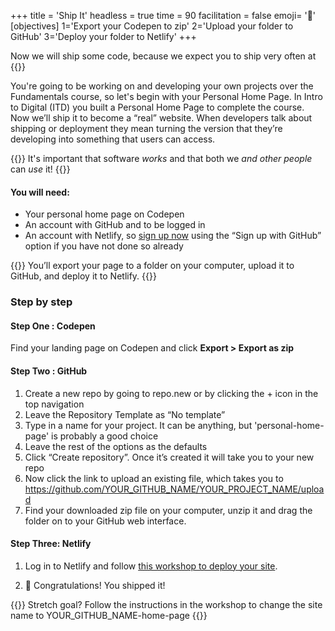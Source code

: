 +++
title = 'Ship It'
headless = true
time = 90
facilitation = false
emoji= '🧩'
[objectives]
1='Export your Codepen to zip'
2='Upload your folder to GitHub'
3='Deploy your folder to Netlify'
+++

Now we will ship some code, because we expect you to ship very often at {{<our-name>}}

You're going to be working on and developing your own projects over the Fundamentals course, so let's begin with your Personal Home Page. In Intro to Digital (ITD) you built a Personal Home Page to complete the course. Now we’ll ship it to become a “real” website. When developers talk about shipping or deployment they mean turning the version that they’re developing into something that users can access.

{{<note type="tip" title="Tip">}}
It's important that software _works_ and that both we _and other people_ can _use_ it!
{{</note>}}

#### You will need:

- Your personal home page on Codepen
- An account with GitHub and to be logged in
- An account with Netlify, so [sign up now](https://app.netlify.com/signup) using the “Sign up with GitHub” option if you have not done so already

{{<note type="activity" title=" Exercise">}}
You’ll export your page to a folder on your computer, upload it to GitHub, and deploy it to Netlify.
{{</note>}}

### Step by step

#### Step One : Codepen

Find your landing page on Codepen and click **Export > Export as zip**

#### Step Two : GitHub

1. Create a new repo by going to repo.new or by clicking the + icon in the top navigation
2. Leave the Repository Template as “No template”
3. Type in a name for your project. It can be anything, but 'personal-home-page' is probably a good choice
4. Leave the rest of the options as the defaults
5. Click “Create repository”. Once it’s created it will take you to your new repo
6. Now click the link to upload an existing file, which takes you to https://github.com/YOUR_GITHUB_NAME/YOUR_PROJECT_NAME/upload
7. Find your downloaded zip file on your computer, unzip it and drag the folder on to your GitHub web interface.

#### Step Three: Netlify

1. Log in to Netlify and follow [this workshop to deploy your site](../../../guides/deployment/netlify/).

2. 🎉 Congratulations! You shipped it!

{{<note type="tip" title="Tip">}} Stretch goal?
Follow the instructions in the workshop to change the site name to YOUR_GITHUB_NAME-home-page
{{</note>}}
